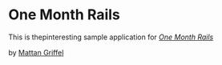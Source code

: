 # One Month Rails

This is thepinteresting sample application for 
[*One Month Rails*](http://onemonthrails.com)

by [Mattan Griffel](http://mattangriffel.com)